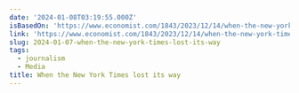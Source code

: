 ```yaml
---
date: '2024-01-08T03:19:55.000Z'
isBasedOn: 'https://www.economist.com/1843/2023/12/14/when-the-new-york-times-lost-its-way'
link: 'https://www.economist.com/1843/2023/12/14/when-the-new-york-times-lost-its-way'
slug: 2024-01-07-when-the-new-york-times-lost-its-way
tags:
  - journalism
  - Media
title: When the New York Times lost its way
---
```


